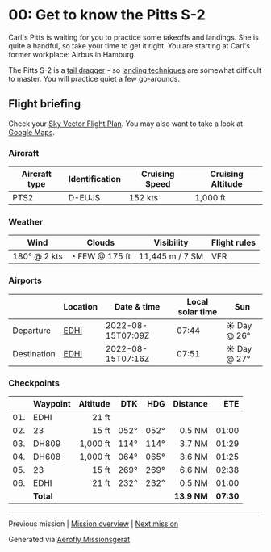 00: Get to know the Pitts S-2
==================

Carl's Pitts is waiting for you to practice some takeoffs and landings. She is quite a handful, so take your time to get it right. You are starting at Carl's former workplace: Airbus in Hamburg.

The Pitts S-2 is a [tail dragger](https://de.wikipedia.org/wiki/Tail_Dragger) - so [landing techniques](https://www.youtube.com/watch?v=5BwvCvieZN4) are somewhat difficult to master. You will practice quiet a few go-arounds.

Flight briefing
---------------

Check your [Sky Vector Flight Plan](https://skyvector.com/?ll=53.53763457444899,9.82663762351697&chart=301&zoom=3&fpl=N0152A010%20EDHI%205331N00956E%205332N01002E%20EDHI). You may also want to take a look at [Google Maps](https://www.google.com/maps/@?api=1&map_action=map&center=53.53763457444899,9.82663762351697&zoom=12&basemap=terrain).

### Aircraft

| Aircraft type | Identification | Cruising Speed | Cruising Altitude |
|---------------|----------------|----------------|-------------------|
| PTS2 | D-EUJS | 152 kts | 1,000 ft |

### Weather

| Wind | Clouds | Visibility | Flight rules |
|------|--------|------------|--------------|
| 180° @ 2 kts | ◔ FEW @ 175 ft | 11,445 m / 7 SM | VFR |

### Airports

|             | Location | Date & time | Local solar time | Sun |
|-------------|----------|-------------|------------------|-----|
| Departure   | [EDHI](https://skyvector.com/airport/EDHI) | 2022-08-15T07:09Z | 07:44 | ☀ Day @ 26° |
| Destination | [EDHI](https://skyvector.com/airport/EDHI) | 2022-08-15T07:16Z | 07:51 | ☀ Day @ 27° |

### Checkpoints

|     | Waypoint  | Altitude  | DTK  | HDG  | Distance |   ETE |
|:---:|-----------|----------:|-----:|-----:|---------:|------:|
| 01. | EDHI      |     21 ft |      |      |          |       |
| 02. | 23        |     15 ft | 052° | 052° |   0.5 NM | 01:00 |
| 03. | DH809     |  1,000 ft | 114° | 114° |   3.7 NM | 01:29 |
| 04. | DH608     |  1,000 ft | 064° | 065° |   3.6 NM | 01:25 |
| 05. | 23        |     15 ft | 269° | 269° |   6.6 NM | 02:38 |
| 06. | EDHI      |     21 ft | 232° | 232° |   0.5 NM | 01:00 |
|     | **Total** |           |      |      | **13.9 NM** | **07:30** |

----

Previous mission | [Mission overview](./README.md) | [Next mission](./01_off_to_aeroe.md)

Generated via [Aerofly Missionsgerät](https://github.com/fboes/aerofly-missions)

